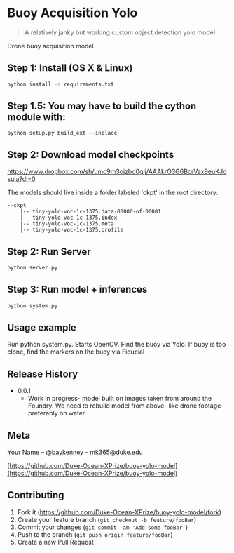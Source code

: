 # Buoy Acquisition Yolo
> A relatively janky but working custom object detection yolo model


Drone buoy acquisition model. 

## Step 1: Install (OS X & Linux)
```sh
python install -r requirements.txt
```

## Step 1.5: You may have to build the cython module with:
```
python setup.py build_ext --inplace
```

## Step 2: Download model checkpoints 

https://www.dropbox.com/sh/umc9m3ojzbd0glj/AAAkrO3G6BcrVax9euKJdsuia?dl=0

The models should live inside a folder labeled 'ckpt' in the root directory:

```
--ckpt
    |-- tiny-yolo-voc-1c-1375.data-00000-of-00001
    |-- tiny-yolo-voc-1c-1375.index
    |-- tiny-yolo-voc-1c-1375.meta
    |-- tiny-yolo-voc-1c-1375.profile

```

## Step 2: Run Server
```sh
python server.py
```

## Step 3: Run model + inferences
```sh
python system.py
```

## Usage example

Run python system.py. Starts OpenCV. Find the buoy via Yolo. If buoy is too clone, find the markers on the buoy via Fiducial


## Release History

* 0.0.1
    * Work in progress- model built on images taken from around the Foundry. We need to rebuild model from above- like drone footage- preferably on water

## Meta

Your Name – [@baykenney](https://twitter.com/baykenney) – mk365@duke.edu

[https://github.com/Duke-Ocean-XPrize/buoy-yolo-model](https://github.com/Duke-Ocean-XPrize/buoy-yolo-model)

## Contributing

1. Fork it (<https://github.com/Duke-Ocean-XPrize/buoy-yolo-model/fork>)
2. Create your feature branch (`git checkout -b feature/fooBar`)
3. Commit your changes (`git commit -am 'Add some fooBar'`)
4. Push to the branch (`git push origin feature/fooBar`)
5. Create a new Pull Request